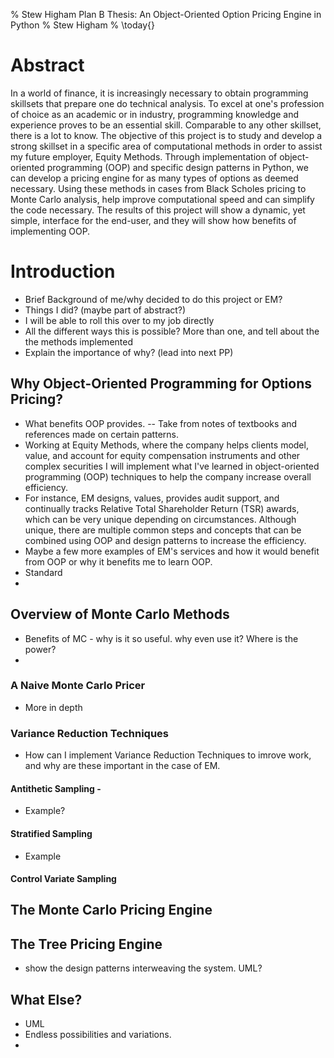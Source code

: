 % Stew Higham Plan B Thesis: An Object-Oriented Option Pricing Engine in Python
% Stew Higham
% \today{}

# Abstract

In a world of finance, it is increasingly necessary to obtain programming skillsets that prepare one do technical analysis.  To excel at one's profession of choice as an academic or in industry, programming knowledge and experience proves to be an essential skill.  Comparable to any other skillset, there is a lot to know.  The objective of this project is to study and develop a strong skillset in a specific area of computational methods in order to assist my future employer, Equity Methods.  Through implementation of object-oriented programming (OOP) and specific design patterns in Python, we can develop a pricing engine for as many types of options as deemed necessary.  Using these methods in cases from Black Scholes pricing to Monte Carlo analysis, help improve computational speed and can simplify the code necessary.  The results of this project will show a dynamic, yet simple, interface for the end-user, and they will show how benefits of implementing OOP.

# Introduction

- Brief Background of me/why decided to do this project or EM?
- Things I did?  (maybe part of abstract?)
- I will be able to roll this over to my job directly
- All the different ways this is possible?  More than one, and tell about the the methods implemented
- Explain the importance of why? (lead into next PP)

## Why Object-Oriented Programming for Options Pricing?

- What benefits OOP provides. -- Take from notes of textbooks and references made on certain patterns.
- Working at Equity Methods, where the company helps clients model, value, and account for equity compensation instruments and other complex securities I will implement what I've learned in object-oriented programming (OOP) techniques to help the company increase overall efficiency.
- For instance, EM designs, values, provides audit support, and continually tracks Relative Total Shareholder Return (TSR) awards, which can be very unique depending on circumstances.  Although unique, there are multiple common steps and concepts that can be combined using OOP and design patterns to increase the efficiency.
- Maybe a few more examples of EM's services and how it would benefit from OOP or why it benefits me to learn OOP.
- Standard
- 



## Overview of Monte Carlo Methods

- Benefits of MC - why is it so useful.  why even use it?  Where is the power?
- 

### A Naive Monte Carlo Pricer
- More in depth


### Variance Reduction Techniques

- How can I implement Variance Reduction Techniques to imrove work, and why are these important in the case of EM.

#### Antithetic Sampling - 
- Example?

#### Stratified Sampling
- Example

#### Control Variate Sampling


## The Monte Carlo Pricing Engine


## The Tree Pricing Engine
- show the design patterns interweaving the system.  UML?


## What Else?
- UML 
- Endless possibilities and variations.
- 

